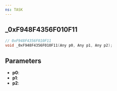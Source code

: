 ```yaml
---
ns: TASK
---
```

## _0xF948F4356F010F11

```c
// 0xF948F4356F010F11
void _0xF948F4356F010F11(Any p0, Any p1, Any p2);
```

## Parameters
* **p0**:
* **p1**:
* **p2**:
